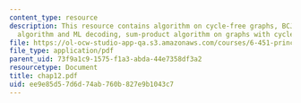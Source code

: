```yaml
---
content_type: resource
description: This resource contains algorithm on cycle-free graphs, BCJR, min-sum
  algorithm and ML decoding, sum-product algorithm on graphs with cycles.
file: https://ol-ocw-studio-app-qa.s3.amazonaws.com/courses/6-451-principles-of-digital-communication-ii-spring-2005/ee9e85d57d6d74ab760b827e9b1043c7_chap12.pdf
file_type: application/pdf
parent_uid: 73f9a1c9-1575-f1a3-abda-44e7358df3a2
resourcetype: Document
title: chap12.pdf
uid: ee9e85d5-7d6d-74ab-760b-827e9b1043c7
---
```

